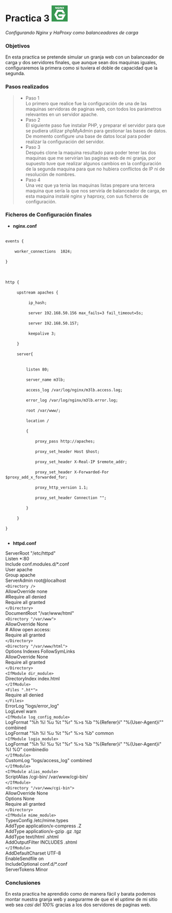 Practica 3 <img src="nginx.jpg" alt="Logotipo" width="50px" height="50px">
==========
*Configurando Nginx y HaProxy como balanceadores de carga*

### Objetivos
En esta practica se pretende simular un granja web con un balanceador de carga y dos servidores finales, que aunque sean dos maquinas iguales, configuraremos la primera como si tuviera el doble de capacidad que la segunda.

### Pasos realizados
> * Paso 1 <br />
> Lo primero que realice fue la configuración de una de las maquinas servidoras de paginas web, con todos los parámetros relevantes en un servidor apache. <br />
> * Paso 2 <br />
> El siguiente paso fue instalar PHP, y preparar el servidor para que se pudiera utilizar phpMyAdmin para gestionar las bases de datos. De momento configure una base de datos local para poder realizar la configuración del servidor. <br />
> * Paso 3 <br />
> Después clone la maquina resultado para poder tener las dos maquinas que me servirían las paginas web de mi granja, por supuesto tuve que realizar algunos cambios en la configuración de la segunda maquina para que no hubiera conflictos de IP ni de resolución de nombres. <br />
> * Paso 4 <br />
> Una vez que ya tenia las maquinas listas prepare una tercera maquina que sería la que nos serviría de balanceador de carga, en esta maquina instalé nginx y haproxy, con sus ficheros de configuración. <br />

### Ficheros de Configuración finales

* **nginx.conf**
<pre><code>
events { <br />
    worker_connections  1024; <br />
}<br />
<br />
http {<br />
     upstream apaches {<br />
          ip_hash;<br />
          server 192.168.50.156 max_fails=3 fail_timeout=5s;<br />
          server 192.168.50.157;<br />
          keepalive 3;<br />
     }<br />
     server{<br /><br />
         listen 80;<br />
         server_name m3lb;<br />
         access_log /var/log/nginx/m3lb.access.log;<br />
         error_log /var/log/nginx/m3lb.error.log;<br />
         root /var/www/;<br />
         location /<br />
         {<br />
             proxy_pass http://apaches;<br />
             proxy_set_header Host $host;<br />
             proxy_set_header X-Real-IP $remote_addr;<br />
             proxy_set_header X-Forwarded-For $proxy_add_x_forwarded_for;<br />
             proxy_http_version 1.1;<br />
             proxy_set_header Connection "";<br />
         }<br />
     }<br />
}<br />
</code></pre>

* **httpd.conf**

ServerRoot "/etc/httpd"<br />
Listen \*:80<br />
Include conf.modules.d/\*.conf<br />
User apache<br />
Group apache<br />
ServerAdmin root@localhost<br />
`<Directory />`<br />
    AllowOverride none<br />
    \#Require all denied<br />
    Require all granted<br />
`</Directory>`<br />
DocumentRoot "/var/www/html"<br />
`<Directory "/var/www">`<br />
    AllowOverride None<br />
    # Allow open access:<br />
    Require all granted<br />
`</Directory>`<br />
`<Directory "/var/www/html">`<br />
    Options Indexes FollowSymLinks<br />
    AllowOverride None<br />
    Require all granted<br />
`</Directory>`<br />
`<IfModule dir_module>`<br />
    DirectoryIndex index.html<br />
`</IfModule>`<br />
`<Files ".ht*">`<br />
    Require all denied<br />
`</Files>`<br />
ErrorLog "logs/error_log"<br />
LogLevel warn<br />
`<IfModule log_config_module>`<br />
    LogFormat "%h %l %u %t \"%r\" %>s %b \"%{Referer}i\" \"%{User-Agent}i\"" combined<br />
    LogFormat "%h %l %u %t \"%r\" %>s %b" common<br />
    `<IfModule logio_module>`<br />
      LogFormat "%h %l %u %t \"%r\" %>s %b \"%{Referer}i\" \"%{User-Agent}i\" %I %O" combinedio<br />
    `</IfModule>`<br />
    CustomLog "logs/access_log" combined<br />
`</IfModule>`<br />
`<IfModule alias_module>`<br />
    ScriptAlias /cgi-bin/ /var/www/cgi-bin/<br />
`</IfModule>`<br />
`<Directory "/var/www/cgi-bin">`<br />
    AllowOverride None<br />
    Options None<br />
    Require all granted<br />
`</Directory>`<br />
`<IfModule mime_module>`<br />
    TypesConfig /etc/mime.types<br />
    AddType application/x-compress .Z<br />
    AddType application/x-gzip .gz .tgz<br />
    AddType text/html .shtml<br />
    AddOutputFilter INCLUDES .shtml<br />
`</IfModule>`<br />
AddDefaultCharset UTF-8<br />
EnableSendfile on<br />
IncludeOptional conf.d/*.conf<br />
ServerTokens Minor<br />


### Conclusiones
En esta practica he aprendido como de manera fácil y barata podemos montar nuestra granja web y asegurarme de que el el *uptime* de mi sitio web sea *casi del 100%* gracias a los dos servidores de paginas web.